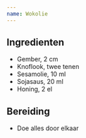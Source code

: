 ```yaml
---
name: Wokolie
---
```


## Ingredienten

- Gember, 2 cm
- Knoflook, twee tenen
- Sesamolie, 10 ml
- Sojasaus, 20 ml
- Honing, 2 el

## Bereiding

- Doe alles door elkaar
